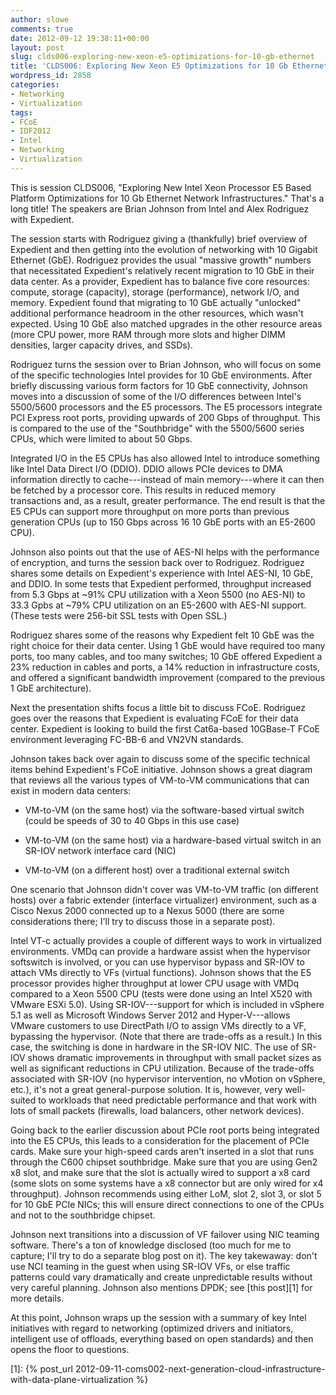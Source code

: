 ```yaml
---
author: slowe
comments: true
date: 2012-09-12 19:38:11+00:00
layout: post
slug: clds006-exploring-new-xeon-e5-optimizations-for-10-gb-ethernet
title: 'CLDS006: Exploring New Xeon E5 Optimizations for 10 Gb Ethernet'
wordpress_id: 2858
categories:
- Networking
- Virtualization
tags:
- FCoE
- IDF2012
- Intel
- Networking
- Virtualization
---
```


This is session CLDS006, "Exploring New Intel Xeon Processor E5 Based Platform Optimizations for 10 Gb Ethernet Network Infrastructures." That's a long title! The speakers are Brian Johnson from Intel and Alex Rodriguez with Expedient.

The session starts with Rodriguez giving a (thankfully) brief overview of Expedient and then getting into the evolution of networking with 10 Gigabit Ethernet (GbE). Rodriguez provides the usual "massive growth" numbers that necessitated Expedient's relatively recent migration to 10 GbE in their data center. As a provider, Expedient has to balance five core resources: compute, storage (capacity), storage (performance), network I/O, and memory. Expedient found that migrating to 10 GbE actually "unlocked" additional performance headroom in the other resources, which wasn't expected. Using 10 GbE also matched upgrades in the other resource areas (more CPU power, more RAM through more slots and higher DIMM densities, larger capacity drives, and SSDs).

Rodriguez turns the session over to Brian Johnson, who will focus on some of the specific technologies Intel provides for 10 GbE environments. After briefly discussing various form factors for 10 GbE connectivity, Johnson moves into a discussion of some of the I/O differences between Intel's 5500/5600 processors and the E5 processors. The E5 processors integrate PCI Express root ports, providing upwards of 200 Gbps of throughput. This is compared to the use of the "Southbridge" with the 5500/5600 series CPUs, which were limited to about 50 Gbps.

Integrated I/O in the E5 CPUs has also allowed Intel to introduce something like Intel Data Direct I/O (DDIO). DDIO allows PCIe devices to DMA information directly to cache---instead of main memory---where it can then be fetched by a processor core. This results in reduced memory transactions and, as a result, greater performance. The end result is that the E5 CPUs can support more throughput on more ports than previous generation CPUs (up to 150 Gbps across 16 10 GbE ports with an E5-2600 CPU).

Johnson also points out that the use of AES-NI helps with the performance of encryption, and turns the session back over to Rodriguez. Rodriguez shares some details on Expedient's experience with Intel AES-NI, 10 GbE, and DDIO. In some tests that Expedient performed, throughput increased from 5.3 Gbps at ~91% CPU utilization with a Xeon 5500 (no AES-NI) to 33.3 Gpbs at ~79% CPU utilization on an E5-2600 with AES-NI support. (These tests were 256-bit SSL tests with Open SSL.)

Rodriguez shares some of the reasons why Expedient felt 10 GbE was the right choice for their data center. Using 1 GbE would have required too many ports, too many cables, and too many switches; 10 GbE offered Expedient a 23% reduction in cables and ports, a 14% reduction in infrastructure costs, and offered a significant bandwidth improvement (compared to the previous 1 GbE architecture).

Next the presentation shifts focus a little bit to discuss FCoE. Rodriguez goes over the reasons that Expedient is evaluating FCoE for their data center. Expedient is looking to build the first Cat6a-based 10GBase-T FCoE environment leveraging FC-BB-6 and VN2VN standards.

Johnson takes back over again to discuss some of the specific technical items behind Expedient's FCoE initiative. Johnson shows a great diagram that reviews all the various types of VM-to-VM communications that can exist in modern data centers:

* VM-to-VM (on the same host) via the software-based virtual switch (could be speeds of 30 to 40 Gbps in this use case)

* VM-to-VM (on the same host) via a hardware-based virtual switch in an SR-IOV network interface card (NIC)

* VM-to-VM (on a different host) over a traditional external switch

One scenario that Johnson didn't cover was VM-to-VM traffic (on different hosts) over a fabric extender (interface virtualizer) environment, such as a Cisco Nexus 2000 connected up to a Nexus 5000 (there are some considerations there; I'll try to discuss those in a separate post).

Intel VT-c actually provides a couple of different ways to work in virtualized environments. VMDq can provide a hardware assist when the hypervisor softswitch is involved, or you can use hypervisor bypass and SR-IOV to attach VMs directly to VFs (virtual functions). Johnson shows that the E5 processor provides higher throughput at lower CPU usage with VMDq compared to a Xeon 5500 CPU (tests were done using an Intel X520 with VMware ESXi 5.0). Using SR-IOV---support for which is included in vSphere 5.1 as well as Microsoft Windows Server 2012 and Hyper-V---allows VMware customers to use DirectPath I/O to assign VMs directly to a VF, bypassing the hypervisor. (Note that there are trade-offs as a result.) In this case, the switching is done in hardware in the SR-IOV NIC. The use of SR-IOV shows dramatic improvements in throughput with small packet sizes as well as significant reductions in CPU utilization. Because of the trade-offs associated with SR-IOV (no hypervisor intervention, no vMotion on vSphere, etc.), it's not a great general-purpose solution. It is, however, very well-suited to workloads that need predictable performance and that work with lots of small packets (firewalls, load balancers, other network devices).

Going back to the earlier discussion about PCIe root ports being integrated into the E5 CPUs, this leads to a consideration for the placement of PCIe cards. Make sure your high-speed cards aren't inserted in a slot that runs through the C600 chipset southbridge. Make sure that you are using Gen2 x8 slot, and make sure that the slot is actually wired to support a x8 card (some slots on some systems have a x8 connector but are only wired for x4 throughput). Johnson recommends using either LoM, slot 2, slot 3, or slot 5 for 10 GbE PCIe NICs; this will ensure direct connections to one of the CPUs and not to the southbridge chipset.

Johnson next transitions into a discussion of VF failover using NIC teaming software. There's a ton of knowledge disclosed (too much for me to capture; I'll try to do a separate blog post on it). The key takewaway: don't use NCI teaming in the guest when using SR-IOV VFs, or else traffic patterns could vary dramatically and create unpredictable results without very careful planning. Johnson also mentions DPDK; see [this post][1] for more details.

At this point, Johnson wraps up the session with a summary of key Intel initiatives with regard to networking (optimized drivers and initiators, intelligent use of offloads, everything based on open standards) and then opens the floor to questions.

[1]: {% post_url 2012-09-11-coms002-next-generation-cloud-infrastructure-with-data-plane-virtualization %}
